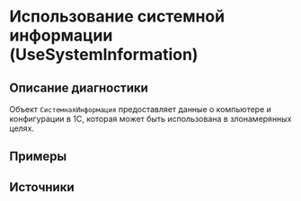 # Использование системной информации (UseSystemInformation)

<!-- Блоки выше заполняются автоматически, не трогать -->
## Описание диагностики

Объект `СистемнаяИнформация` предоставляет данные о компьютере и конфигурации в 1С, которая может быть использована в злонамерянных целях.

## Примеры
<!-- В данном разделе приводятся примеры, на которые диагностика срабатывает, а также можно привести пример, как можно исправить ситуацию -->

## Источники
<!-- Необходимо указывать ссылки на все источники, из которых почерпнута информация для создания диагностики -->
